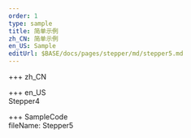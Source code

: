```yaml
---   
order: 1  
type: sample  
title: 简单示例   
zh_CN: 简单示例   
en_US: Sample
editUrl: $BASE/docs/pages/stepper/md/stepper5.md
---      
```


+++ zh_CN   


+++ en_US   
Stepper4

+++ SampleCode  
fileName: Stepper5
